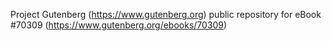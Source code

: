 Project Gutenberg (https://www.gutenberg.org) public repository for
eBook #70309 (https://www.gutenberg.org/ebooks/70309)
